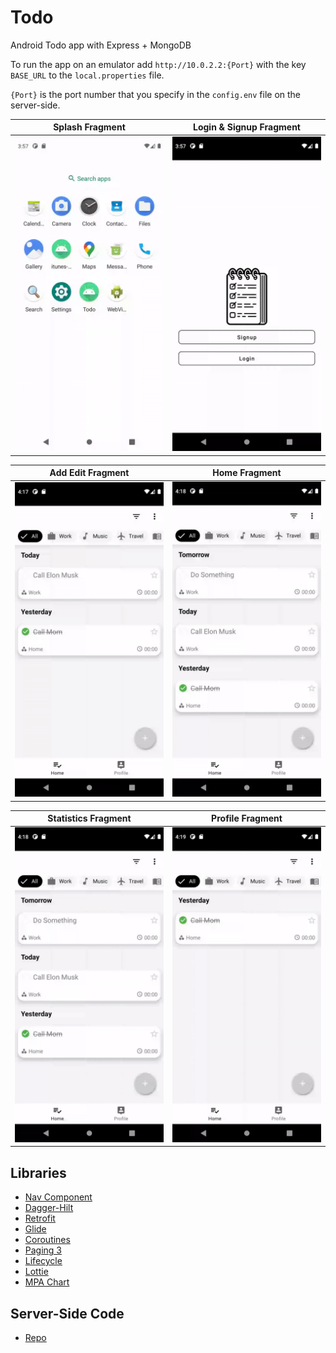 # Todo

Android Todo app with Express + MongoDB

To run the app on an emulator add `http://10.0.2.2:{Port}` with the key `BASE_URL` to the `local.properties` file.

`{Port}` is the port number that you specify in the `config.env` file on the server-side.



|                 Splash Fragment             |               Login & Signup Fragment         |
| :-----------------------------------------: |  :------------------------------------------: |
|<img src="screens/splash.gif" alt="splash" width="250"/> |  <img src="screens/signup_login.gif" alt="signup_login" width="250"/> |

|                 Add Edit Fragment           |                  Home Fragment                |
| :-----------------------------------------: | :-------------------------------------------: |
| <img src="screens/add_edit.gif" alt="add_edit" width="250"/> | <img src="screens/home_menu.gif" alt="home_menu" width="250"/> |

|             Statistics Fragment             |                  Profile Fragment             |
| :-----------------------------------------: | :-------------------------------------------: |
|<img src="screens/statistics.gif" alt="statistics" width="250"/> | <img src="screens/profile.gif" alt="profile" width="250"/> |



## Libraries
* [Nav Component](https://developer.android.com/guide/navigation/navigation-getting-started)
* [Dagger-Hilt](https://dagger.dev/hilt/)
* [Retrofit](https://square.github.io/retrofit/)
* [Glide](https://github.com/bumptech/glide)
* [Coroutines](https://developer.android.com/kotlin/coroutines)
* [Paging 3](https://developer.android.com/topic/libraries/architecture/paging/v3-overview)
* [Lifecycle](https://developer.android.com/jetpack/androidx/releases/lifecycle)
* [Lottie](https://github.com/airbnb/lottie-android)
* [MPA Chart](https://github.com/PhilJay/MPAndroidChart)

## Server-Side Code
* [Repo](https://github.com/berkanturkali/todo-Server)
